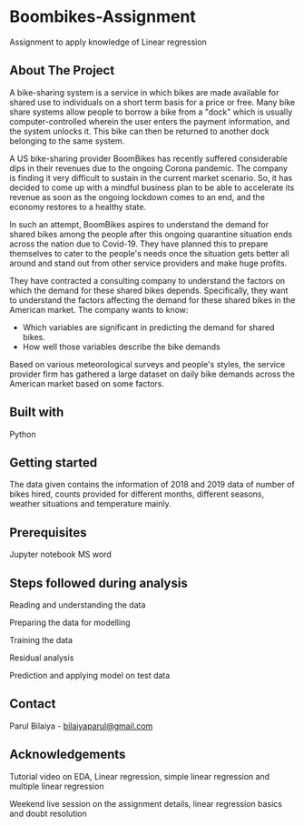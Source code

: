 # Boombikes-Assignment
Assignment to apply knowledge of Linear regression 

## About The Project

A bike-sharing system is a service in which bikes are made available for shared use to individuals on a short term basis for a price or free. Many bike share systems allow people to borrow a bike from a "dock" which is usually computer-controlled wherein the user enters the payment information, and the system unlocks it. This bike can then be returned to another dock belonging to the same system.

A US bike-sharing provider BoomBikes has recently suffered considerable dips in their revenues due to the ongoing Corona pandemic. The company is finding it very difficult to sustain in the current market scenario. So, it has decided to come up with a mindful business plan to be able to accelerate its revenue as soon as the ongoing lockdown comes to an end, and the economy restores to a healthy state. 

In such an attempt, BoomBikes aspires to understand the demand for shared bikes among the people after this ongoing quarantine situation ends across the nation due to Covid-19. They have planned this to prepare themselves to cater to the people's needs once the situation gets better all around and stand out from other service providers and make huge profits.

They have contracted a consulting company to understand the factors on which the demand for these shared bikes depends. Specifically, they want to understand the factors affecting the demand for these shared bikes in the American market. The company wants to know:

  - Which variables are significant in predicting the demand for shared bikes.
  - How well those variables describe the bike demands

Based on various meteorological surveys and people's styles, the service provider firm has gathered a large dataset on daily bike demands across the American market based on some factors. 

## Built with
Python

## Getting started

The data given contains the information of 2018 and 2019 data of number of bikes hired, counts provided for different months, different seasons, weather situations and temperature mainly.

## Prerequisites

Jupyter notebook
MS word

## Steps followed during analysis
Reading and understanding the data

Preparing the data for modelling

Training the data

Residual analysis

Prediction and applying model on test data

## Contact

Parul Bilaiya - bilaiyaparul@gmail.com

## Acknowledgements
Tutorial video on EDA, Linear regression, simple linear regression and multiple linear regression

Weekend live session on the assignment details, linear regression basics and doubt resolution

